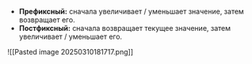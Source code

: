 
 - **Префиксный:** сначала увеличивает / уменьшает значение, затем возвращает его.
 - **Постфиксный:** сначала возвращает текущее значение, затем увеличивает / уменьшает его.

![[Pasted image 20250310181717.png]]
